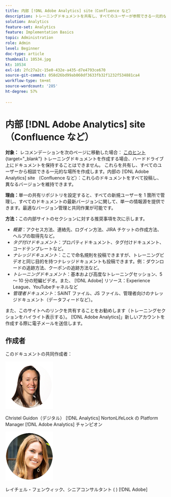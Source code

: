 ```yaml
---
title: 内部 [!DNL Adobe Analytics] site（Confluence など）
description: トレーニングドキュメントを共有し、すべてのユーザーが参照できる一元的な場所を作成します。
solution: Analytics
feature-set: Analytics
feature: Implementation Basics
topic: Administration
role: Admin
level: Beginner
doc-type: article
thumbnail: 10534.jpg
kt: 10534
exl-id: 2fc27a2c-15e0-432e-a435-d7e4793ce670
source-git-commit: 058d26bd99ab060df3633fb32f1232f534881ca4
workflow-type: tm+mt
source-wordcount: '285'
ht-degree: 57%

---
```


# 内部 [!DNL Adobe Analytics] site（Confluence など）

**対象：** レコメンデーションを次のページに移動した場合： [このヒント](create-basic-videos-and-training.md){target="_blank"} トレーニングドキュメントを作成する場合、ハードドライブ上にドキュメントを保持することはできません。 これらを共有し、すべてのユーザーから相談できる一元的な場所を作成します。内部の [!DNL Adobe Analytics] site （Confluence など）：これらのドキュメントをすべて投稿し、異なるバージョンを維持できます。

**理由：**&#x200B;単一の共有リポジトリを設定すると、すべての新規ユーザーを 1 箇所で管理し、すべてのドキュメントの最新バージョンに関して、単一の情報源を提供できます。最適なバージョン管理と共同作業が可能です。

**方法：**&#x200B;この内部サイトのセクションに対する推奨事項を次に示します。

* _概要_：アクセス方法、連絡先、ログイン方法、JIRA チケットの作成方法、ヘルプの取得先など。
* _タグ付けドキュメント_：プロパティドキュメント、タグ付けドキュメント、コードテンプレートなど。
* _ナレッジドキュメント_：ここで命名規則を投稿できますが、トレーニングビデオと同じ目的を持つナレッジドキュメントも投稿できます。例：ダウンロードの追跡方法、クーポンの追跡方法など。
* _トレーニングドキュメント_：基本および高度なトレーニングセッション、5 ～ 10 分の短編ビデオ。また、 [!DNL Adobe] リソース：Experience League、YouTubeチャネルなど
* _管理者ドキュメント_：SAINT ファイル、JS ファイル、管理者向けのナレッジドキュメント（データフィードなど）。

また、このサイトへのリンクを共有することをお勧めします（トレーニングセクションをハイライト表示する）。 [!DNL Adobe Analytics]」新しいアカウントを作成する際に電子メールを送信します。


## 作成者

このドキュメントの共同作成者：

![Christel Guidon](assets/Christel-Headshot-150.png)

Christel Guidon（デジタル） [!DNL Analytics] NortonLifeLock の Platform Manager
[!DNL Adobe Analytics] チャンピオン

![Rachel Fenwick](assets/Rachel-Fenwick-150.png)

レイチェル・フェンウィック、シニアコンサルタント ( ) [!DNL Adobe]
